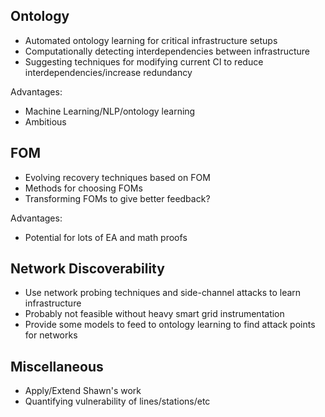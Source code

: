 Ontology
--------
- Automated ontology learning for critical infrastructure setups
- Computationally detecting interdependencies between infrastructure
- Suggesting techniques for modifying current CI to reduce interdependencies/increase redundancy

Advantages:
- Machine Learning/NLP/ontology learning
- Ambitious

FOM
---
- Evolving recovery techniques based on FOM
- Methods for choosing FOMs
- Transforming FOMs to give better feedback?

Advantages:
- Potential for lots of EA and math proofs

Network Discoverability
-----------------------
- Use network probing techniques and side-channel attacks to learn infrastructure
- Probably not feasible without heavy smart grid instrumentation
- Provide some models to feed to ontology learning to find attack points for networks


Miscellaneous
-------------
- Apply/Extend Shawn's work
- Quantifying vulnerability of lines/stations/etc